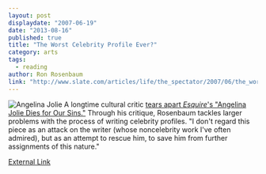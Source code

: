 ```yaml
---
layout: post
displaydate: "2007-06-19"
date: "2013-08-16"
published: true
title: "The Worst Celebrity Profile Ever?"
category: arts
tags: 
  - reading
author: Ron Rosenbaum
link: "http://www.slate.com/articles/life/the_spectator/2007/06/the_worst_celebrity_profile_ever_written.single.html"
---
```


![Angelina Jolie](http://fc06.deviantart.net/fs71/f/2010/303/9/9/angelina_jolie____psd_coloring_by_gokhanz-d31tbkn.jpg)
A longtime cultural critic [tears apart _Esquire_'s "Angelina Jolie Dies for Our Sins."](http://www.slate.com/articles/life/the_spectator/2007/06/the_worst_celebrity_profile_ever_written.single.html) Through his critique, Rosenbaum tackles larger problems with the process of writing celebrity profiles. "I don't regard this piece as an attack on the writer (whose noncelebrity work I've often admired), but as an attempt to rescue him, to save him from further assignments of this nature."  


[External Link](http://www.slate.com/articles/life/the_spectator/2007/06/the_worst_celebrity_profile_ever_written.single.html)